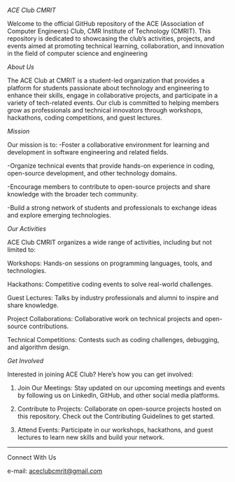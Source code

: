 *ACE Club CMRIT*

Welcome to the official GitHub repository of the ACE (Association of Computer Engineers) Club, CMR Institute of Technology (CMRIT).
This repository is dedicated to showcasing the club’s activities, projects, and events aimed at promoting technical learning, collaboration, and innovation in the field of computer science and engineering


*About Us*

The ACE Club at CMRIT is a student-led organization that provides a platform for students passionate about technology and engineering to enhance their skills, engage in collaborative projects, and participate in a variety of tech-related events. Our club is committed to helping members grow as professionals and technical innovators through workshops, hackathons, coding competitions, and guest lectures.


*Mission*

Our mission is to:
-Foster a collaborative environment for learning and development in software engineering and related fields.

-Organize technical events that provide hands-on experience in coding, open-source development, and other technology domains.

-Encourage members to contribute to open-source projects and share knowledge with the broader tech community.

-Build a strong network of students and professionals to exchange ideas and explore emerging technologies.


*Our Activities*

ACE Club CMRIT organizes a wide range of activities, including but not limited to:

Workshops: Hands-on sessions on programming languages, tools, and technologies.

Hackathons: Competitive coding events to solve real-world challenges.

Guest Lectures: Talks by industry professionals and alumni to inspire and share knowledge.

Project Collaborations: Collaborative work on technical projects and open-source contributions.

Technical Competitions: Contests such as coding challenges, debugging, and algorithm design.


*Get Involved*

Interested in joining ACE Club? Here’s how you can get involved:

1. Join Our Meetings: Stay updated on our upcoming meetings and events by following us on LinkedIn, GitHub, and other social media platforms.


2. Contribute to Projects: Collaborate on open-source projects hosted on this repository. Check out the Contributing Guidelines to get started.


3. Attend Events: Participate in our workshops, hackathons, and guest lectures to learn new skills and build your network.




---

Connect With Us

e-mail: aceclubcmrit@gmail.com

